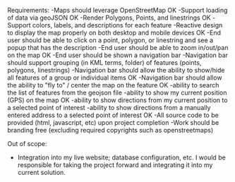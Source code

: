 Requirements: 
-Maps should leverage OpenStreetMap OK
-Support loading of data via geoJSON  OK
-Render Polygons, Points, and linestrings OK
-Support colors, labels, and descriptions for each feature 
-Reactive design to display the map properly on both desktop and mobile devices OK
-End user should be able to click on a point, polygon, or linestring and see a popup that has the description 
-End user should be able to zoom in/out/pan on the map OK
-End user should be shown a navigation bar 
-Navigation bar should support grouping (in KML terms, folder) of features (points, polygons, linestrings) 
-Navigation bar should allow the ability to show/hide all features of a group or individual items OK
-Navigation bar should allow the ability to "fly to" / center the map on the feature OK
-ability to search the list of features from the geojson file 
-ability to show my current position (GPS) on the map OK
-ability to show directions from my current position to a selected point of interest
-ability to show directions from a manually entered address to a selected point of interest OK
-All source code to be provided (html, javascript, etc) upon project completion 
-Work should be branding free (excluding required copyrights such as openstreetmaps)  

Out of scope: 
- Integration into my live website; database configuration, etc. I would be responsible for taking the project forward and integrating it into my current solution.